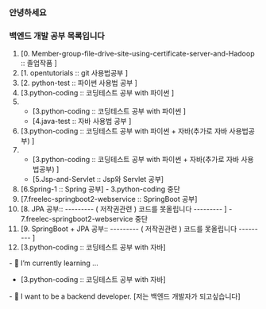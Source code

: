 ### 안녕하세요
### 백엔드 개발 공부 목록입니다
<ol type="1">
<li>[0. Member-group-file-drive-site-using-certificate-server-and-Hadoop :: 졸업작품 ]
<li>[1. opentutorials :: git 사용법공부 ]
<li>[2. python-test :: 파이썬 사용법 공부 ]
<li>[3.python-coding :: 코딩테스트 공부 with 파이썬 ]
<li>
  <ul>
    <li>[3.python-coding :: 코딩테스트 공부 with 파이썬 ]
    <li>[4.java-test :: 자바 사용법 공부 ]
  </ul>
<li>[3.python-coding :: 코딩테스트 공부 with 파이썬 + 자바(추가로 자바 사용법공부) ]
<li>
  <ul>
    <li>[3.python-coding :: 코딩테스트 공부 with 파이썬 + 자바(추가로 자바 사용법공부) ]
    <li>[5.Jsp-and-Servlet :: Jsp와 Servlet 공부]
  </ul>
</li>
<li>[6.Spring-1 :: Spring 공부] - 3.python-coding 중단 </li>
<li>[7.freelec-springboot2-webservice :: SpringBoot 공부] </li>
<li>[8. JPA 공부:: --------- ( 저작권관련 ) 코드를 못올립니다 --------- ] - 7.freelec-springboot2-webservice 중단 </li>
<li>[9. SpringBoot + JPA 공부:: --------- ( 저작권관련 ) 코드를 못올립니다 --------- ]</li>
<li>[3.python-coding :: 코딩테스트 공부 with 자바]</li>
</ol>
- 🌱 I’m currently learning ... 
<ul>
  <li>[3.python-coding :: 코딩테스트 공부 with 자바]</li>
</ul>
- 💬 I want to be a backend developer. [저는 백엔드 개발자가 되고싶습니다]
<!--
**3baaa/3baaa** is a ✨ _special_ ✨ repository because its `README.md` (this file) appears on your GitHub profile.

Here are some ideas to get you started:

- 🔭 I’m currently working on ...
- 🌱 I’m currently learning ... 
- 👯 I’m looking to collaborate on ...
- 🤔 I’m looking for help with ...
- 💬 Ask me about ...
- 📫 How to reach me: ...
- 😄 Pronouns: ...
- ⚡ Fun fact: ...
-->
